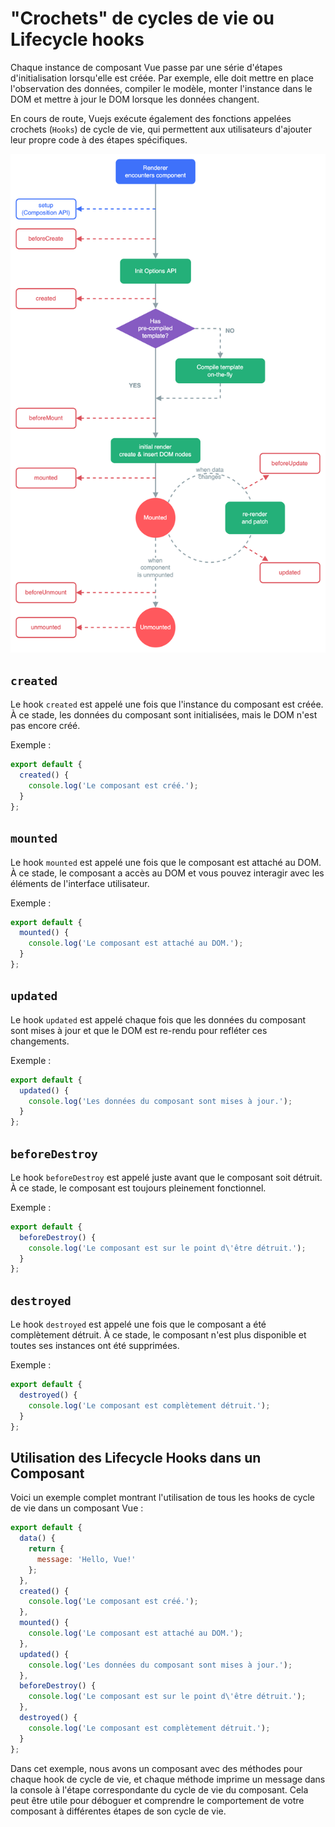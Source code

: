 # "Crochets" de cycles de vie ou Lifecycle hooks

Chaque instance de composant Vue passe par une série d'étapes d'initialisation lorsqu'elle est créée.
Par exemple, elle doit mettre en place l'observation des données, compiler le modèle, monter l'instance dans le DOM et mettre à jour le DOM lorsque les données changent.

En cours de route, Vuejs exécute également des fonctions appelées crochets (`Hooks`) de cycle de vie, qui permettent aux utilisateurs d'ajouter leur propre code à des étapes spécifiques.

![Illustration du livecycle de vue](./links/lifecycle.png)

## `created`

Le hook `created` est appelé une fois que l'instance du composant est créée. À ce stade, les données du composant sont initialisées, mais le DOM n'est pas encore créé.

Exemple :

```javascript
export default {
  created() {
    console.log('Le composant est créé.');
  }
};
```

## `mounted`

Le hook `mounted` est appelé une fois que le composant est attaché au DOM. À ce stade, le composant a accès au DOM et vous pouvez interagir avec les éléments de l'interface utilisateur.

Exemple :

```javascript
export default {
  mounted() {
    console.log('Le composant est attaché au DOM.');
  }
};
```

## `updated`

Le hook `updated` est appelé chaque fois que les données du composant sont mises à jour et que le DOM est re-rendu pour refléter ces changements.

Exemple :

```javascript
export default {
  updated() {
    console.log('Les données du composant sont mises à jour.');
  }
};
```

## `beforeDestroy`

Le hook `beforeDestroy` est appelé juste avant que le composant soit détruit. À ce stade, le composant est toujours pleinement fonctionnel.

Exemple :

```javascript
export default {
  beforeDestroy() {
    console.log('Le composant est sur le point d\'être détruit.');
  }
};
```

## `destroyed`

Le hook `destroyed` est appelé une fois que le composant a été complètement détruit. À ce stade, le composant n'est plus disponible et toutes ses instances ont été supprimées.

Exemple :

```javascript
export default {
  destroyed() {
    console.log('Le composant est complètement détruit.');
  }
};
```

## Utilisation des Lifecycle Hooks dans un Composant

Voici un exemple complet montrant l'utilisation de tous les hooks de cycle de vie dans un composant Vue :

```javascript
export default {
  data() {
    return {
      message: 'Hello, Vue!'
    };
  },
  created() {
    console.log('Le composant est créé.');
  },
  mounted() {
    console.log('Le composant est attaché au DOM.');
  },
  updated() {
    console.log('Les données du composant sont mises à jour.');
  },
  beforeDestroy() {
    console.log('Le composant est sur le point d\'être détruit.');
  },
  destroyed() {
    console.log('Le composant est complètement détruit.');
  }
};
```

Dans cet exemple, nous avons un composant avec des méthodes pour chaque hook de cycle de vie, et chaque méthode imprime un message dans la console à l'étape correspondante du cycle de vie du composant. Cela peut être utile pour déboguer et comprendre le comportement de votre composant à différentes étapes de son cycle de vie.
